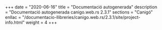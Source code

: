 +++
date        = "2020-06-16"
title       = "Documentació autogenerada"
description = "Documentació autogenerada canigo.web.rs 2.3.1"
sections    = "Canigó"
enllac		= "/documentacio-llibreries/canigo.web.rs/2.3.1/site/project-info.html"
weight      = 4
+++
